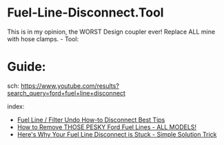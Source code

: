 # Fuel-Line-Disconnect.Tool
This is in my opinion, the WORST Design coupler ever! Replace ALL mine with hose clamps. - Tool:

# Guide:
sch: https://www.youtube.com/results?search_query=ford+fuel+line+disconnect

index:
- [Fuel Line / Filter Undo How-to Disconnect Best Tips](https://youtu.be/27ZL94AbrLc)
- [How to Remove THOSE PESKY Ford Fuel Lines - ALL MODELS!](https://youtu.be/Boi0DPXVHbM)
- [Here's Why Your Fuel Line Disconnect is Stuck - Simple Solution Trick](https://youtu.be/LnFDRwVmDNU)
